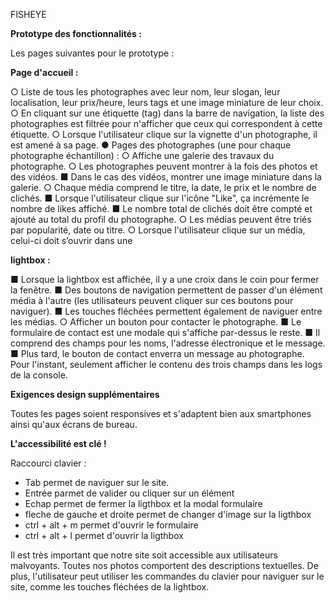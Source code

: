 FISHEYE

<b>Prototype des fonctionnalités :</b>

Les pages suivantes pour le prototype :

<b>Page d'accueil :</b> 

○ Liste de tous les photographes avec leur nom, leur slogan, leur localisation,
leur prix/heure, leurs tags et une image miniature de leur choix.
○ En cliquant sur une étiquette (tag) dans la barre de navigation, la liste des
photographes est filtrée pour n'afficher que ceux qui correspondent à cette
étiquette.
○ Lorsque l'utilisateur clique sur la vignette d'un photographe, il est amené à sa
page.
● Pages des photographes (une pour chaque photographe échantillon) :
○ Affiche une galerie des travaux du photographe.
○ Les photographes peuvent montrer à la fois des photos et des vidéos.
■ Dans le cas des vidéos, montrer une image miniature dans la galerie.
○ Chaque média comprend le titre, la date, le prix et le nombre de clichés.
■ Lorsque l'utilisateur clique sur l'icône "Like", ça incrémente le nombre
de likes affiché.
■ Le nombre total de clichés doit être compté et ajouté au total du profil
du photographe.
○ Les médias peuvent être triés par popularité, date ou titre.
○ Lorsque l'utilisateur clique sur un média, celui-ci doit s’ouvrir dans une

<b>lightbox :</b>

■ Lorsque la lightbox est affichée, il y a une croix dans le coin pour
fermer la fenêtre.
■ Des boutons de navigation permettent de passer d'un élément média
à l'autre (les utilisateurs peuvent cliquer sur ces boutons pour
naviguer).
■ Les touches fléchées permettent également de naviguer entre les
médias.
○ Afficher un bouton pour contacter le photographe.
■ Le formulaire de contact est une modale qui s'affiche par-dessus le
reste.
■ Il comprend des champs pour les noms, l'adresse électronique et le
message.
■ Plus tard, le bouton de contact enverra un message au photographe.
Pour l'instant, seulement afficher le contenu des trois champs dans
les logs de la console.

<b>Exigences design supplémentaires</b>

Toutes les pages soient responsives et s'adaptent bien aux smartphones ainsi
qu'aux écrans de bureau.

<b>L'accessibilité est clé !</b>

Raccourci clavier :
<ul>
<li>Tab permet de naviguer sur le site.</li>
<li>Entrée parmet de valider ou cliquer sur un élément</li>
<li>Echap permet de fermer la ligthbox et la modal formulaire</li>
<li>fleche de gauche et droite permet de changer d'image sur la ligthbox</li>
<li>ctrl + alt + m permet d'ouvrir le formulaire</li>
<li>ctrl + alt + l permet d'ouvrir la ligthbox</li>
</ul>

Il est très important que notre site soit accessible aux utilisateurs malvoyants. Toutes nos
photos comportent des descriptions textuelles. De
plus, l'utilisateur peut utiliser les commandes du clavier pour naviguer sur le site, comme
les touches fléchées de la lightbox.
